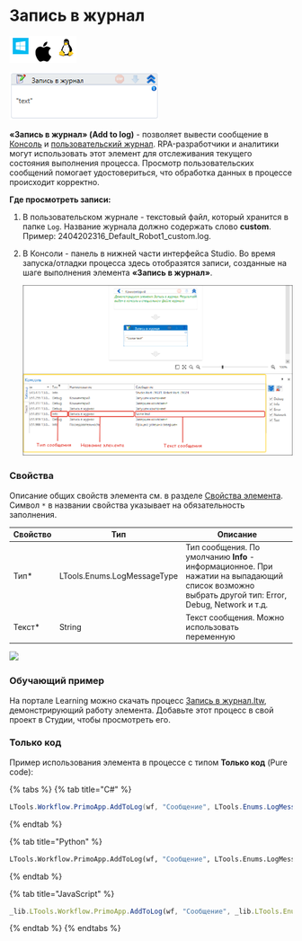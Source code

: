 # Запись в журнал

![](<../../../.gitbook/assets/image (100) (1) (1) (1) (1) (1) (1) (1) (2) (198).png>)

![](<../../../.gitbook/assets/image (337).png>)

**«Запись в журнал» (Add to log)** - позволяет вывести сообщение в [Консоль](https://docs.primo-rpa.ru/primo-rpa/primo-studio/process/debug#konsol) и [пользовательский журнал](https://docs.primo-rpa.ru/primo-rpa/primo-studio/process/log). RPA-разработчики и аналитики могут использовать этот элемент для отслеживания текущего состояния выполнения процесса. Просмотр пользовательских сообщений помогает удостовериться, что обработка данных в процессе происходит корректно. 

**Где просмотреть записи:**
1. В пользовательском журнале - текстовый файл, который хранится в папке `Log`. Название журнала должно содержать слово **custom**. Пример: 2404202316_Default_Robot1_custom.log.
2. В Консоли - панель в нижней части интерфейса Studio. Во время запуска/отладки процесса здесь отобразятся записи, созданные на шаге выполнения элемента **«Запись в журнал»**.

   ![](<../../../.gitbook/assets/add-to-log-console.png>)


### Свойства
Описание общих свойств элемента см. в разделе [Свойства элемента](https://docs.primo-rpa.ru/primo-rpa/primo-studio/process/elements#svoistva-elementa).\
Символ `*` в названии свойства указывает на обязательность заполнения.

| Свойство | Тип                         | Описание        |
| -------- | --------------------------- | --------------- |
| Тип\*    | LTools.Enums.LogMessageType | Тип сообщения. По умолчанию **Info** - информационное. При нажатии на выпадающий список возможно выбрать другой тип: Error, Debug, Network и т.д. |
| Текст\*  | String                      | Текст сообщения. Можно использовать переменную |

![](<../../../.gitbook/assets/>)


### Обучающий пример

На портале Learning можно скачать процесс [Запись в журнал.ltw](https://github.com/PrimoRPA/Learning/blob/master/StudioActivities/Ru/%D0%94%D0%B8%D0%B0%D0%BB%D0%BE%D0%B3%D0%B8/%D0%97%D0%B0%D0%BF%D0%B8%D1%81%D1%8C%20%D0%B2%20%D0%B6%D1%83%D1%80%D0%BD%D0%B0%D0%BB.ltw), демонстрирующий работу элемента. Добавьте этот процесс в свой проект в Студии, чтобы просмотреть его.


### Только код
Пример использования элемента в процессе с типом **Только код** (Pure code):

{% tabs %}
{% tab title="C#" %}
```csharp
LTools.Workflow.PrimoApp.AddToLog(wf, "Сообщение", LTools.Enums.LogMessageType.Info);
```
{% endtab %}

{% tab title="Python" %}
```python
LTools.Workflow.PrimoApp.AddToLog(wf, "Сообщение", LTools.Enums.LogMessageType.Info)
```
{% endtab %}

{% tab title="JavaScript" %}
```javascript
_lib.LTools.Workflow.PrimoApp.AddToLog(wf, "Сообщение", _lib.LTools.Enums.LogMessageType.Info);
```
{% endtab %}
{% endtabs %}
